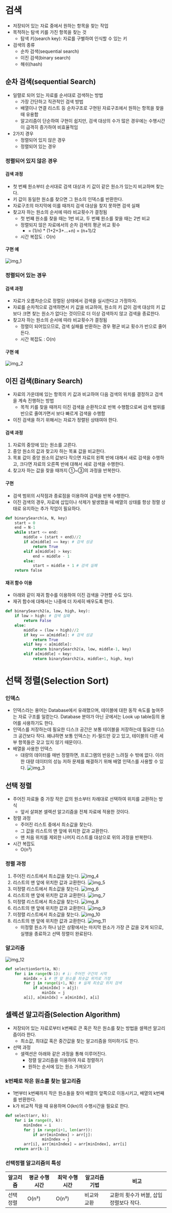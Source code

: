 # 검색
- 저장되어 있는 자료 중에서 원하는 항목을 찾는 작업
- 목적하는 탐색 키를 가진 항목을 찾는 것
	- 탐색 키(search key): 자료를 구별하여 인식할 수 있는 키
- 검색의 종류
	- 순차 검색(sequential search)
	- 이진 검색(binary search)
	- 해쉬(hash)
## 순차 검색(sequential Search)
- 일렬로 되어 있는 자료를 순서대로 검색하는 방법
	- 가장 간단하고 직관적인 검색 방법
	- 배열이나 연결 리스트 등 순차구조로 구현된 자료구조에서 원하는 항목을 찾을 때 유용함
	- 알고리즘이 단순하여 구현이 쉽지만, 검색 대상의 수가 많은 경우에는 수행시간이 급격히 증가하여 비효율적임
- 2가지 경우
	- 정렬되어 있지 않은 경우
	- 정렬되어 있는 경우
### 정렬되어 있지 않은 경우
#### 검색 과정
- 첫 번째 원소부터 순서대로 검색 대상과 키 값이 같은 원소가 있는지 비교하며 찾는다.
- 키 값이 동일한 원소를 찾으면 그 원소의 인덱스를 반환한다.
- 자료구조의 마지막에 이를 때까지 검색 대상을 찾지 못하면 검색 실패
- 찾고자 하는 원소의 순서에 따라 비교횟수가 결정됨
	- 첫 번쨰 원소를 찾을 때는 1번 비교, 두 번쨰 원소를 찾을 때는 2번 비교
	- 정렬되지 않은 자료에서의 순차 검색의 평균 비교 횟수
		- = (1/n) \* (1+2+3+...+n) = (n+1)/2
	- 시간 복잡도 : O(n)
#### 구현 예
![img_1](../img/240201_1.PNG)
### 정렬되어 있는 경우
#### 검색 과정
- 자료가 오름차순으로 정렬된 상태에서 검색을 실시한다고 가정하자.
- 자료를 순차적으로 검색하면서 키 값을 비교하여, 원소의 키 값이 검색 대상의 키 값보다 크면 찾는 원소가 없다는 것이므로 더 이상 검색하지 않고 검색을 종료한다.
- 찾고자 하는 원소의 순서에 따라 비교횟수가 결정됨
	- 정렬이 되어있으므로, 검색 실패를 반환하는 경우 평균 비교 횟수가 반으로 줄어든다.
	- 시간 복잡도 : O(n)
#### 구현 예
![img_2](../img/240201_2.PNG)
## 이진 검색(Binary Search)
- 자료의 가운데에 있는 항목의 키 값과 비교하여 다음 검색의 위치를 결정하고 검색을 계속 진행하는 방법
	- 목적 키를 찾을 때까지 이진 검색을 순환적으로 반복 수행함으로써 검색 범위를 반으로 줄여가면서 보다 빠르게 검색을 수행함
- 이진 검색을 하기 위해서는 자료가 정렬된 상태여야 한다.
#### 검색 과정
1. 자료의 중앙에 있는 원소를 고른다.
2. 중앙 원소의 값과 찾고자 하는 목표 값을 비교한다.
3. 목표 값이 중앙 원소의 값보다 작으면 자료의 왼쪽 반에 대해서 새로 검색을 수행하고, 크다면 자료의 오른쪽 반에 대해서 새로 검색을 수행한다.
4. 찾고자 하는 값을 찾을 때까지 ①~③의 과정을 반복한다.
#### 구현
- 검색 범위의 시작점과 종료점을 이용하여 검색을 반복 수행한다.
- 이진 검색의 경우, 자료에 삽입이나 삭제가 발생했을 때 배열의 상태를 항상 정렬 상태로 유지하는 추가 작업이 필요하다.
```python
def binarySearch(a, N, key)
	start = 0
	end = N-1
	while start <= end:
		middle = (start + end)//2
		if a[middle] == key: # 검색 성공
			return True
		elif a[middle] > key:
			end = middle - 1
		else:
			start = middle + 1 # 검색 실패
	return false
```
#### 재귀 함수 이용
- 아래와 같이 재귀 함수를 이용하여 이진 검색을 구현할 수도 있다.
- 재귀 함수에 대해서는 나중에 더 자세히 배우도록 한다.
```python
def binarySearch2(a, low, high, key):
	if low > high: # 검색 실패
		return False
	else:
		middle = (low + high)//2
		if key == a[middle]: # 검색 성공
			return True
		elif key < a[middle]:
			return binarySearch2(a, low, middle-1, key)
		elif a[middle] < key:
			return binarySearch2(a, middle+1, high, key)
```
# 선택 정렬(Selection Sort)
### 인덱스
- 인덱스라는 용어는 Database에서 유래했으며, 테이블에 대한 동작 속도를 높여주는 자료 구조를 일컫는다. Database 분야가 아닌 곳에서는 Look up table등의 용어를 사용하기도 한다.
- 인덱스를 저장하는데 필요한 디스크 공간은 보통 테이블을 저장하는데 필요한 디스크 공간보다 작다. 왜냐하면 보통 인덱스는 키-필드만 갖고 있고, 테이블의 다른 세부 항목들은 갖고 있지 않기 때문이다.
- 배열을 사용한 인덱스
	- 대량의 데이터를 매번 정렬하면, 프로그램의 반응은 느려질 수 밖에 없다. 이러한 대량 데이터의 성능 저하 문제를 해결하기 위해 배열 인덱스를 사용할 수 있다.
![img_3](../img/240201_3.PNG)
## 선택 정렬
- 주어진 자료들 중 가장 작은 값의 원소부터 차례대로 선택하여 위치를 교환하는 방식
	- 앞서 살펴본 셀렉션 알고리즘을 전체 자료에 적용한 것이다.
- 정렬 과정
	- 주어진 리스트 중에서 최소값을 찾는다.
	- 그 값을 리스트의 맨 앞에 위치한 값과 교환한다.
	- 맨 처음 위치를 제외한 나머지 리스트를 대상으로 위의 과정을 반복한다.
- 시간 복잡도
	- O(n²)
### 정렬 과정
1. 주어진 리스트에서 최소값을 찾는다.
	![img_4](../img/240201_4.PNG)
2. 리스트의 맨 앞에 위치한 값과 교환한다.
	![img_5](../img/240201_5.PNG)
3. 미정렬 리스트에서 최소값을 찾는다.
	![img_6](../img/240201_6.PNG)
4. 리스트의 맨 앞에 위치한 값과 교환한다.
	![img_7](../img/240201_7.PNG)
5. 미정렬 리스트에서 최소값을 찾는다.
	![img_8](../img/240201_8.PNG)
6. 리스트의 맨 앞에 위치한 값과 교환한다.
	![img_9](../img/240201_9.PNG)
7. 미정렬 리스트에서 최소값을 찾는다.
	![img_10](../img/240201_10.PNG)
8. 리스트의 맨 앞에 위치한 값과 교환한다.
	![img_11](../img/240201_11.PNG)
	- 미정렬 원소가 하나 남은 상황에서는 마지막 원소가 가장 큰 값을 갖게 되므로, 실행을 종료하고 선택 정렬이 완료된다.
### 알고리즘
![img_12](../img/240201_12.PNG)
```python
def selectionSort(a, N):
	for i in range(N-1): # i: 주어진 구간의 시작
		minIdx = i # 맨 앞 원소를 최솟값 위치로 가정
		for j in range(i+1, N): # 실제 최솟값 위치 검색
			if a[minIdx] > a[j]:
				minIdx = j
		a[i], a[minIdx] = a[minIdx], a[i]
```
## 셀렉션 알고리즘(Selection Algorithm)
- 저장되어 있는 자료로부터 k번째로 큰 혹은 작은 원소를 찾는 방법을 셀렉션 알고리즘이라 한다.
	- 최소값, 최대값 혹은 중간값을 찾는 알고리즘을 의미하기도 한다.
- 선택 과정
	- 셀렉션은 아래와 같은 과정을 통해 이루어진다.
		- 정렬 알고리즘을 이용하여 자료 정렬하기
		- 원하는 순서에 있는 원소 가져오기
### k번째로 작은 원소를 찾는 알고리즘
- 1번부터 k번째까지 작은 원소들을 찾아 배열의 앞쪽으로 이동시키고, 배열의 k번째를 반환한다.
- k가 비교적 작을 때 유용하며 O(kn)의 수행시간을 필요로 한다.
```python
def select(arr, k):
	for i in range(0, k):
		minIndex = i
		for j in range(i+1, len(arr)):
			if arr[minIndex] > arr[j]:
				minIndex = j
		arr[i], arr[minIndex] = arr[minIndex], arr[i]
	return arr[k-1]
```
### 선택정렬 알고리즘의 특성
| 알고리즘 | 평균 수행시간 | 최악 수행시간 | 알고리즘 기법 | 비고 |
| ---- | ---- | ---- | ---- | ---- |
| 선택 정렬 | O(n²) | O(n²) | 비교와 교환 | 교환의 횟수가 버블, 삽입정렬보다 작다. |
